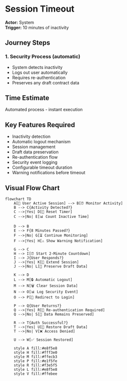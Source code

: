 # Session Timeout

**Actor:** System  
**Trigger:** 10 minutes of inactivity

## Journey Steps

### 1. Security Process (automatic)
- System detects inactivity
- Logs out user automatically
- Requires re-authentication
- Preserves any draft contract data

## Time Estimate
Automated process - instant execution

## Key Features Required
- Inactivity detection
- Automatic logout mechanism
- Session management
- Draft data preservation
- Re-authentication flow
- Security event logging
- Configurable timeout duration
- Warning notifications before timeout

## Visual Flow Chart

```mermaid
flowchart TD
    A[👤 User Active Session] --> B[⏰ Monitor Activity]
    B --> C{Activity Detected?}
    C -->|Yes| D[🔄 Reset Timer]
    C -->|No| E[📊 Count Inactive Time]
    
    D --> B
    E --> F{8 Minutes Passed?}
    F -->|No| G[⏳ Continue Monitoring]
    F -->|Yes| H[⚠️ Show Warning Notification]
    
    G --> C
    H --> I[⏰ Start 2-Minute Countdown]
    I --> J{User Responds?}
    J -->|Yes| K[🔄 Extend Session]
    J -->|No| L[📝 Preserve Draft Data]
    
    K --> D
    L --> M[🔒 Automatic Logout]
    M --> N[🗑️ Clear Session Data]
    N --> O[📊 Log Security Event]
    O --> P[🔐 Redirect to Login]
    
    P --> Q{User Returns?}
    Q -->|Yes| R[🔑 Re-authentication Required]
    Q -->|No| S[💾 Data Remains Preserved]
    
    R --> T{Auth Successful?}
    T -->|Yes| U[📄 Restore Draft Data]
    T -->|No| V[❌ Access Denied]
    
    U --> W[✅ Session Restored]
    
    style A fill:#e8f5e8
    style H fill:#fff3e0
    style M fill:#ffecb3
    style P fill:#e1f5fe
    style R fill:#f3e5f5
    style L fill:#e8f5e8
    style V fill:#ffebee
```